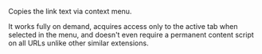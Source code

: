 Copies the link text via context menu.

It works fully on demand, acquires access only to the active tab when selected in the menu, and doesn't even require a permanent content script on all URLs unlike other similar extensions.
